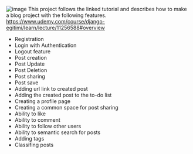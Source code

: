 ![image](https://user-images.githubusercontent.com/72913470/205453184-f324ab13-6d2a-4e72-a403-aedc118b5ecc.png)
This project follows the linked tutorial and describes how to make a blog project with the following features.
https://www.udemy.com/course/django-egitimi/learn/lecture/11256588#overview
- Registration
- Login with Authentication
- Logout feature
- Post creation
- Post Update
- Post Deletion
- Post sharing
- Post save
- Adding url link to created post
- Adding the created post to the to-do list
- Creating a profile page
- Creating a common space for post sharing
- Ability to like
- Ability to comment
- Ability to follow other users
- Ability to semantic search for posts
- Adding tags
- Classifing posts
